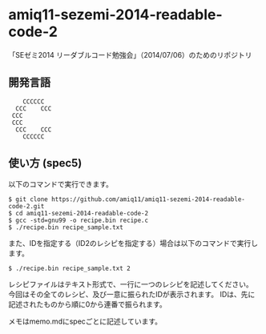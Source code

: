 amiq11-sezemi-2014-readable-code-2
==================================

「SEゼミ2014 リーダブルコード勉強会」（2014/07/06）のためのリポジトリ

開発言語
--------
```
    CCCCCC
  CCC    CCC
 CCC
 CCC
  CCC    CCC
    CCCCCC
```

使い方 (spec5)
------
以下のコマンドで実行できます。
```
$ git clone https://github.com/amiq11/amiq11-sezemi-2014-readable-code-2.git
$ cd amiq11-sezemi-2014-readable-code-2
$ gcc -std=gnu99 -o recipe.bin recipe.c
$ ./recipe.bin recipe_sample.txt
```

また、IDを指定する（ID2のレシピを指定する）場合は以下のコマンドで実行します。
```
$ ./recipe.bin recipe_sample.txt 2
```

レシピファイルはテキスト形式で、一行に一つのレシピを記述してください。
今回はその全てのレシピ、及び一意に振られたIDが表示されます。
IDは、先に記述されたものから順に0から連番で振られます。

メモはmemo.mdにspecごとに記述しています。
